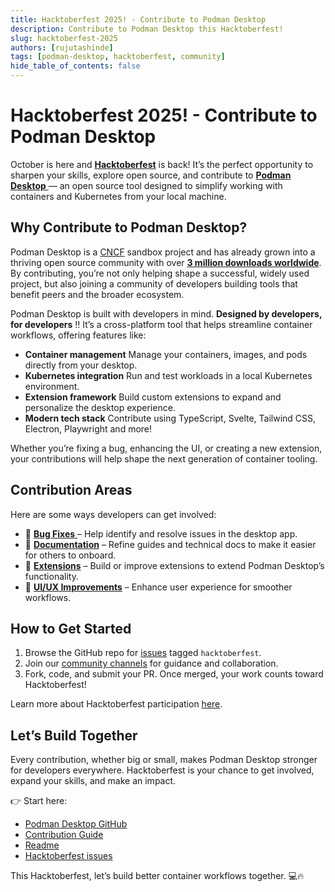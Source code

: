 ```yaml
---
title: Hacktoberfest 2025! - Contribute to Podman Desktop
description: Contribute to Podman Desktop this Hacktoberfest!
slug: hacktoberfest-2025
authors: [rujutashinde]
tags: [podman-desktop, hacktoberfest, community]
hide_table_of_contents: false
---
```


# Hacktoberfest 2025! - Contribute to Podman Desktop

October is here and [**Hacktoberfest**](https://hacktoberfest.com/) is back! It’s the perfect opportunity to sharpen your skills, explore open source, and contribute to [**Podman Desktop** ](https://podman-desktop.io/) — an open source tool designed to simplify working with containers and Kubernetes from your local machine.

## Why Contribute to Podman Desktop?

Podman Desktop is a [CNCF](https://www.cncf.io/) sandbox project and has already grown into a thriving open source community with over [**3 million downloads worldwide**](https://podman-desktop.io/blog/3-million). By contributing, you’re not only helping shape a successful, widely used project, but also joining a community of developers building tools that benefit peers and the broader ecosystem.

Podman Desktop is built with developers in mind. **Designed by developers, for developers** !!
It’s a cross-platform tool that helps streamline container workflows, offering features like:

- **Container management** Manage your containers, images, and pods directly from your desktop.
- **Kubernetes integration** Run and test workloads in a local Kubernetes environment.
- **Extension framework** Build custom extensions to expand and personalize the desktop experience.
- **Modern tech stack** Contribute using TypeScript, Svelte, Tailwind CSS, Electron, Playwright and more!

Whether you’re fixing a bug, enhancing the UI, or creating a new extension, your contributions will help shape the next generation of container tooling.

## Contribution Areas

Here are some ways developers can get involved:

- 🐛 [**Bug Fixes** ](https://github.com/podman-desktop/podman-desktop/issues?q=is%3Aissue%20state%3Aopen%20type%3ABug)– Help identify and resolve issues in the desktop app.
- 📝 [**Documentation**](https://podman-desktop.io/docs/intro) – Refine guides and technical docs to make it easier for others to onboard.
- 🔌 [**Extensions**](https://podman-desktop.io/extend) – Build or improve extensions to extend Podman Desktop’s functionality.
- 🎨 [**UI/UX Improvements**](https://github.com/podman-desktop/podman-desktop/issues?q=is%3Aissue%20state%3Aopen%20%20label%3A%22UX%2FUI%20Issue%22) – Enhance user experience for smoother workflows.

## How to Get Started

1. Browse the GitHub repo for [issues](https://github.com/podman-desktop/podman-desktop/issues?q=is%3Aissue%20state%3Aopen%20label%3Ahacktoberfest) tagged `hacktoberfest`.
2. Join our [community channels](https://github.com/podman-desktop/podman-desktop/tree/main?tab=readme-ov-file#communication) for guidance and collaboration.
3. Fork, code, and submit your PR. Once merged, your work counts toward Hacktoberfest!

Learn more about Hacktoberfest participation [here](https://hacktoberfest.com/participation/).

## Let’s Build Together

Every contribution, whether big or small, makes Podman Desktop stronger for developers everywhere. Hacktoberfest is your chance to get involved, expand your skills, and make an impact.

👉 Start here:

- [Podman Desktop GitHub](https://github.com/podman-desktop/podman-desktop)
- [Contribution Guide](https://github.com/podman-desktop/podman-desktop/blob/main/CONTRIBUTING.md)
- [Readme](https://github.com/podman-desktop/podman-desktop/blob/main/README.md)
- [Hacktoberfest issues](https://github.com/podman-desktop/podman-desktop/issues?q=is%3Aissue%20state%3Aopen%20label%3Ahacktoberfest)

This Hacktoberfest, let’s build better container workflows together. 💻🔥
